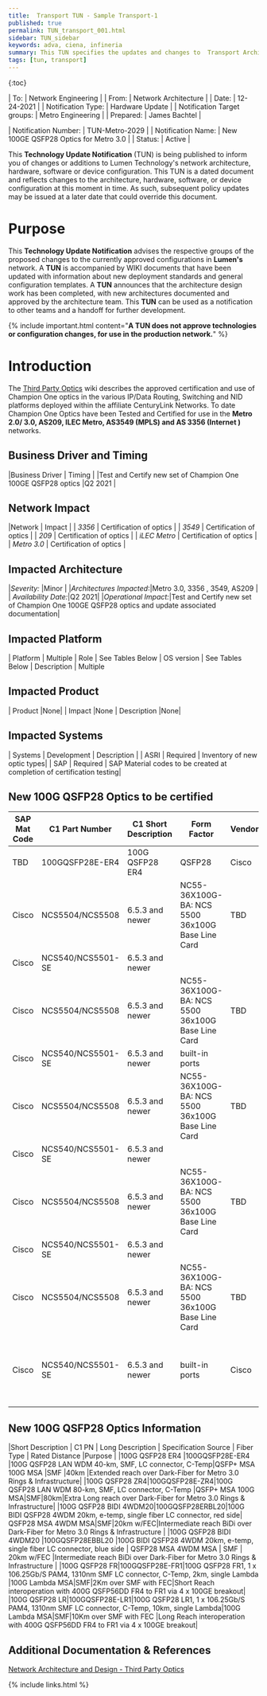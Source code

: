 ```yaml
---
title:  Transport TUN - Sample Transport-1
published: true
permalink: TUN_transport_001.html
sidebar: TUN_sidebar
keywords: adva, ciena, infineria
summary: This TUN specifies the updates and changes to  Transport Architecture
tags: [tun, transport]
---
```

{:toc}

| To: | Network Engineering |
| From: | Network Architecture |
| Date: | 12-24-2021 |
| Notification Type: | Hardware Update |
| Notification Target groups: | Metro Engineering |
| Prepared: | James Bachtel |


| Notification Number: | TUN-Metro-2029 |
| Notification Name: | New 100GE QSFP28 Optics for Metro 3.0 |
| Status: | Active |


This **Technology Update Notification** (TUN) is being published to inform you of changes or additions to Lumen Technology's network architecture, hardware, software or device configuration. This TUN is a dated document and reflects changes to the architecture, hardware, software, or device configuration at this moment in time. As such, subsequent policy updates may be issued at a later date that could override this document.

# Purpose
This **Technology Update Notification** advises the respective groups of the proposed changes to the currently approved configurations in **Lumen's** network. A **TUN** is accompanied by WIKI documents that have been updated with information about new deployment standards and general configuration templates. A **TUN** announces that the architecture design work has been completed, with new architectures documented and approved by the architecture team. This **TUN** can be used as a notification to other teams and a handoff for further development.

{% include important.html content="**A TUN does not approve technologies or configuration changes, for use in the production network.**" %}


# Introduction
The [Third Party Optics](http://wiki.level3.com/wiki/Network_Architecture_and_Design_-_Third_Party_Optics)  wiki describes the approved certification and use of Champion One optics in the various IP/Data Routing, Switching and NID platforms deployed within the affiliate CenturyLink Networks. To date Champion One Optics have been Tested and Certified for use in the **Metro 2.0/ 3.0, AS209, ILEC Metro, AS3549 (MPLS) and AS 3356 (Internet )** networks.


## Business Driver and Timing

|Business Driver | Timing |
|Test and Certify new set of Champion One 100GE QSFP28 optics |Q2 2021 |

## Network Impact

|Network  | Impact |
| *3356* | Certification of optics |
| *3549* | Certification of optics |
| *209* | Certification of optics |
| *iLEC Metro*  | Certification of optics |
| *Metro 3.0* | Certification of optics |

## Impacted Architecture


|*Severity:* |Minor |
|*Architectures Impacted*:|Metro 3.0, 3356 , 3549, AS209 |
| *Availability Date:*|Q2 2021|
|*Operational Impact:*|Test and Certify new set of Champion One 100GE QSFP28 optics and update associated documentation|


## Impacted Platform

|  Platform | Multiple
|  Role | See Tables Below
|  OS version | See Tables Below
|  Description | Multiple


## Impacted Product

| Product |None|
| Impact |None
| Description |None|

## Impacted Systems

| Systems  | Development  | Description |
| ASRI | Required | Inventory of new optic types|
| SAP | Required | SAP Material codes to be created at completion of certification testing|

## New 100G QSFP28 Optics to be certified


| SAP Mat Code |   C1 Part Number |  C1 Short Description |   Form Factor |  Vendor |  Platform | Software |  Line Card |
|---|----|----|----|---------|----|----|----|
| TBD  | 100GQSFP28E-ER4 |100G QSFP28 ER4|QSFP28| Cisco| NCS540/NCS5501-SE| 6.5.3 and newer| built-in ports |
| Cisco | NCS5504/NCS5508 | 6.5.3 and newer| NC55-36X100G-BA: NCS 5500 36x100G Base Line Card| TBD  | 100GQSFP28E-ZR4 |100G QSFP28 ZR4|QSFP28|
| Cisco| NCS540/NCS5501-SE| 6.5.3 and newer| | | | |built-in ports|
| Cisco| NCS5504/NCS5508| 6.5.3 and newer| NC55-36X100G-BA: NCS 5500 36x100G Base Line Card | TBD  | 100GQSFP28ERBL20  |100G QSFP28 BIDI 4WDM20 |QSFP28 |
| Cisco | NCS540/NCS5501-SE | 6.5.3 and newer| built-in ports|
| Cisco| NCS5504/NCS5508| 6.5.3 and newer| NC55-36X100G-BA: NCS 5500 36x100G Base Line Card | TBD  | 100GQSFP28EBBL20  |100G QSFP28 BIDI 4WDM20 |QSFP28 |
| Cisco | NCS540/NCS5501-SE| 6.5.3 and newer| | | | built-in ports |
| Cisco| NCS5504/NCS5508| 6.5.3 and newer| NC55-36X100G-BA: NCS 5500 36x100G Base Line Card| TBD | 100GQSFP28E-FR1  |100G QSFP28 FR |QSFP28 |
| Cisco | NCS540/NCS5501-SE | 6.5.3 and newer| | | | | built-in ports|
| Cisco| NCS5504/NCS5508| 6.5.3 and newer| NC55-36X100G-BA: NCS 5500 36x100G Base Line Card| TBD | 100GQSFP28E-LR1 |100G QSFP28 LR|QSFP28|
| Cisco| NCS540/NCS5501-SE| 6.5.3 and newer| built-in ports| Cisco| NCS5504/NCS5508| 6.5.3 and newer| NC55-36X100G-BA: NCS 5500 36x100G Base Line Card|

## New 100G QSFP28 Optics Information



|Short Description | C1 PN | Long Description | Specification Source | Fiber Type | Rated Distance |Purpose |
|100G QSFP28 ER4 |100GQSFP28E-ER4 |100G QSFP28 LAN WDM 40-km, SMF, LC connector, C-Temp|QSFP+ MSA 100G MSA |SMF |40km |Extended reach over Dark-Fiber for Metro 3.0 Rings & Infrastructure|
|100G QSFP28 ZR4|100GQSFP28E-ZR4|100G QSFP28 LAN WDM 80-km, SMF, LC connector, C-Temp |QSFP+ MSA 100G MSA|SMF|80km|Extra Long reach over Dark-Fiber for Metro 3.0 Rings & Infrastructure|
|100G QSFP28 BIDI 4WDM20|100GQSFP28ERBL20|100G BIDI QSFP28 4WDM 20km, e-temp, single fiber LC connector, red side| QSFP28 MSA 4WDM MSA|SMF|20km w/FEC|Intermediate reach BiDi over Dark-Fiber for Metro 3.0 Rings & Infrastructure |
|100G QSFP28 BIDI 4WDM20 |100GQSFP28EBBL20 |100G BIDI QSFP28 4WDM 20km, e-temp, single fiber LC connector, blue side | QSFP28 MSA 4WDM MSA | SMF | 20km w/FEC |Intermediate reach BiDi over Dark-Fiber for Metro 3.0 Rings & Infrastructure |
|100G QSFP28 FR|100GQSFP28E-FR1|100G QSFP28 FR1, 1 x 106.25Gb/S PAM4, 1310nm SMF LC connector, C-Temp, 2km, single Lambda |100G Lambda MSA|SMF|2Km over SMF with FEC|Short Reach interoperation with 400G QSFP56DD FR4 to FR1 via 4 x 100GE breakout|
|100G QSFP28 LR|100GQSFP28E-LR1|100G QSFP28 LR1, 1 x 106.25Gb/S PAM4, 1310nm SMF LC connector, C-Temp, 10km, single Lambda|100G Lambda MSA|SMF|10Km over SMF with FEC |Long Reach interoperation with 400G QSFP56DD FR4 to FR1 via 4 x 100GE breakout|


## Additional Documentation & References
[Network Architecture and Design - Third Party Optics](http://wiki.level3.com/wiki/Network_Architecture_and_Design_-_Third_Party_Optics)

{% include links.html %}
